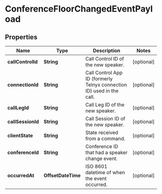 

# ConferenceFloorChangedEventPayload


## Properties

| Name | Type | Description | Notes |
|------------ | ------------- | ------------- | -------------|
|**callControlId** | **String** | Call Control ID of the new speaker. |  [optional] |
|**connectionId** | **String** | Call Control App ID (formerly Telnyx connection ID) used in the call. |  [optional] |
|**callLegId** | **String** | Call Leg ID of the new speaker. |  [optional] |
|**callSessionId** | **String** | Call Session ID of the new speaker. |  [optional] |
|**clientState** | **String** | State received from a command. |  [optional] |
|**conferenceId** | **String** | Conference ID that had a speaker change event. |  [optional] |
|**occurredAt** | **OffsetDateTime** | ISO 8601 datetime of when the event occurred. |  [optional] |



